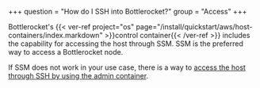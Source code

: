 +++
question = "How do I SSH into Bottlerocket?"
group = "Access"
+++

Bottlerocket's {{< ver-ref project="os" page="/install/quickstart/aws/host-containers/index.markdown" >}}control container{{< /ver-ref >}} includes the capability for accessing the host through SSM.
SSM is the preferred way to access a Bottlerocket node.

If SSM does not work in your use case, there is a way to [access the host through SSH by using the admin container](https://github.com/bottlerocket-os/bottlerocket-admin-container#authenticating-with-the-admin-container).
